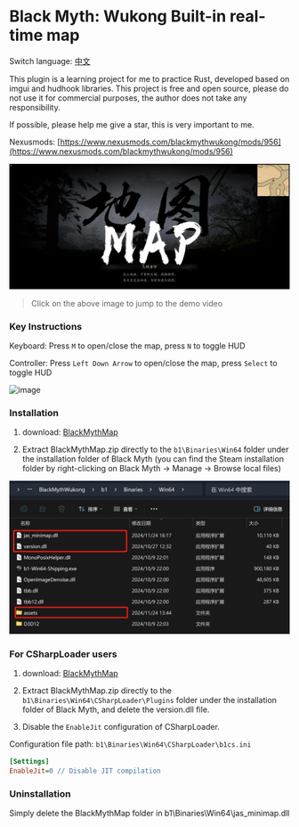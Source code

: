 

# Black Myth: Wukong Built-in real-time map

Switch language: [中文](./README.md)

This plugin is a learning project for me to practice Rust, developed based on imgui and hudhook libraries. This project is free and open source, please do not use it for commercial purposes, the author does not take any responsibility.

If possible, please help me give a star, this is very important to me.

Nexusmods: [https://www.nexusmods.com/blackmythwukong/mods/956](https://www.nexusmods.com/blackmythwukong/mods/956)

[![](./docs/images/page.jpg)](https://youtu.be/_gG5YlsjYwk)

> Click on the above image to jump to the demo video

### Key Instructions

Keyboard: Press `M` to open/close the map, press `N` to toggle HUD

Controller: Press `Left Down Arrow` to open/close the map, press `Select` to toggle HUD

![image](./docs/images/bigmap.png)

### Installation 

1. download: [BlackMythMap](https://www.nexusmods.com/blackmythwukong/mods/956)

2. Extract BlackMythMap.zip directly to the `b1\Binaries\Win64` folder under the installation folder of Black Myth (you can find the Steam installation folder by right-clicking on Black Myth -> Manage -> Browse local files)

![image](./docs/images/mapfiles.png)

### For CSharpLoader users

1. download: [BlackMythMap](https://www.nexusmods.com/blackmythwukong/mods/956)

2. Extract BlackMythMap.zip directly to the `b1\Binaries\Win64\CSharpLoader\Plugins` folder under the installation folder of Black Myth, and delete the version.dll file.

3. Disable the `EnableJit` configuration of CSharpLoader.

Configuration file path: `b1\Binaries\Win64\CSharpLoader\b1cs.ini`
```ini
[Settings]
EnableJit=0 // Disable JIT compilation
```


### Uninstallation 

Simply delete the BlackMythMap folder in b1\Binaries\Win64\jas_minimap.dll

